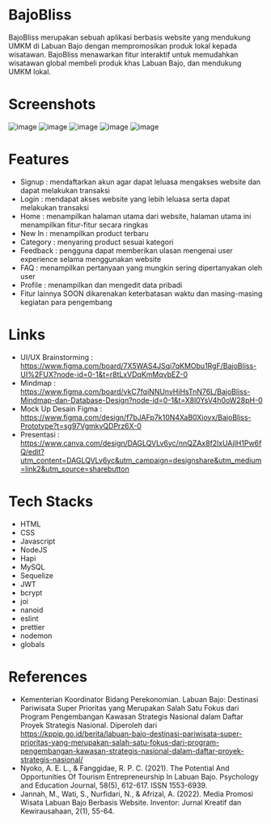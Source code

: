 # BajoBliss
BajoBliss merupakan sebuah aplikasi berbasis website yang mendukung UMKM di Labuan Bajo dengan mempromosikan produk lokal kepada wisatawan. BajoBliss menawarkan fitur interaktif untuk memudahkan wisatawan global membeli produk khas Labuan Bajo, dan mendukung UMKM lokal.

# Screenshots
![image](https://github.com/user-attachments/assets/adb5110b-efdd-4058-86ba-8bb160f35cdf)
![image](https://github.com/user-attachments/assets/dc088202-6cd6-41c7-854a-f36f13946541)
![image](https://github.com/user-attachments/assets/25501398-4b61-4ceb-9757-3c58f9829ffe)
![image](https://github.com/user-attachments/assets/ae11a9be-a801-4303-9dda-28e7cadd7d13)
![image](https://github.com/user-attachments/assets/78202db1-9412-482f-9be1-cdf0ac1ec0e6)

# Features
- Signup : mendaftarkan akun agar dapat leluasa mengakses website dan dapat melakukan transaksi
- Login : mendapat akses website yang lebih leluasa serta dapat melakukan transaksi
- Home : menampilkan halaman utama dari website, halaman utama ini menampilkan fitur-fitur secara ringkas
- New In : menampilkan product terbaru
- Category : menyaring product sesuai kategori
- Feedback : pengguna dapat memberikan ulasan mengenai user experience selama menggunakan website
- FAQ : menampilkan pertanyaan yang mungkin sering dipertanyakan oleh user
- Profile : menampilkan dan mengedit data pribadi
- Fitur lainnya SOON dikarenakan keterbatasan waktu dan masing-masing kegiatan para pengembang

# Links
- UI/UX Brainstorming : https://www.figma.com/board/7X5WAS4JSqi7qKMObu1RgF/BajoBliss-UI%2FUX?node-id=0-1&t=r8tLxVDqKmMqvbEZ-0
- Mindmap : https://www.figma.com/board/vkC7fqiNNUnvHiHsTnN76L/BajoBliss-Mindmap-dan-Database-Design?node-id=0-1&t=X8l0YsV4h0oW28pH-0
- Mock Up Desain Figma : https://www.figma.com/design/f7bJAFp7k10N4XaB0Xioyx/BajoBliss-Prototype?t=sg97VgmkvQDPrz6X-0
- Presentasi : https://www.canva.com/design/DAGLQVLv6yc/nnQZAx8f2lxUAjIH1Pw6fQ/edit?utm_content=DAGLQVLv6yc&utm_campaign=designshare&utm_medium=link2&utm_source=sharebutton

# Tech Stacks
- HTML 
- CSS 
- Javascript 
- NodeJS
- Hapi
- MySQL 
- Sequelize
- JWT
- bcrypt
- joi
- nanoid
- eslint
- prettier
- nodemon
- globals

# References
- Kementerian Koordinator Bidang Perekonomian. Labuan Bajo: Destinasi Pariwisata Super Prioritas yang Merupakan Salah Satu Fokus dari Program Pengembangan Kawasan Strategis Nasional dalam Daftar Proyek Strategis Nasional. Diperoleh dari https://kppip.go.id/berita/labuan-bajo-destinasi-pariwisata-super-prioritas-yang-merupakan-salah-satu-fokus-dari-program-pengembangan-kawasan-strategis-nasional-dalam-daftar-proyek-strategis-nasional/
- Nyoko, A. E. L., & Fanggidae, R. P. C. (2021). The Potential And Opportunities Of Tourism Entrepreneurship In Labuan Bajo. Psychology and Education Journal, 58(5), 612-617. ISSN 1553-6939.
- Jannah, M., Wati, S., Nurfidari, N., & Afrizal, A. (2022). Media Promosi Wisata Labuan Bajo Berbasis Website. Inventor: Jurnal Kreatif dan Kewirausahaan, 2(1), 55-64.
